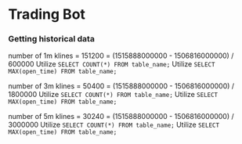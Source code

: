# Trading Bot

### Getting historical data
number of 1m klines = 151200 = (1515888000000 - 1506816000000) / 600000
Utilize ```SELECT COUNT(*) FROM table_name;```
Utilize ```SELECT MAX(open_time) FROM table_name;```

number of 3m klines = 50400 = (1515888000000 - 1506816000000) / 1800000
Utilize ```SELECT COUNT(*) FROM table_name;```
Utilize ```SELECT MAX(open_time) FROM table_name;```

number of 5m klines = 30240 = (1515888000000 - 1506816000000) / 3000000
Utilize ```SELECT COUNT(*) FROM table_name;```
Utilize ```SELECT MAX(open_time) FROM table_name;```

